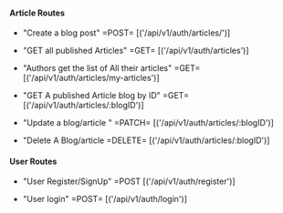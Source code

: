 
#### Article Routes
 - "Create a blog post"  =POST= [('/api/v1/auth/articles/')] 


 - "GET all published Articles" =GET= [('/api/v1/auth/articles')] 


 - "Authors get the list of All their articles" =GET= [('/api/v1/auth/articles/my-articles')] 

 - "GET A published Article blog by ID" =GET= [('/api/v1/auth/articles/:blogID')] 
 

 - "Update a blog/article "  =PATCH= [('/api/v1/auth/articles/:blogID')] 

 - "Delete A Blog/article  =DELETE= [('/api/v1/auth/articles/:blogID')] 



#### User Routes
 - "User Register/SignUp" =POST [('/api/v1/auth/register')] 

 - "User login" =POST=  [('/api/v1/auth/login')]



